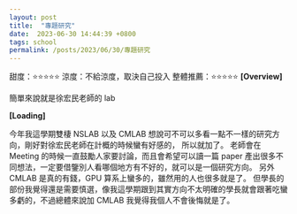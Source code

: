 ```yaml
---
layout: post
title:  "專題研究"
date:  2023-06-30 14:44:39 +0800
tags: school
permalink: /posts/2023/06/30/專題研究
---
```



甜度：⭐⭐⭐⭐⭐
涼度：不給涼度，取決自己投入
整體推薦：⭐⭐⭐⭐⭐
**[Overview]**

簡單來說就是徐宏民老師的 lab

**[Loading]**

今年我這學期雙棲 NSLAB 以及 CMLAB 想說可不可以多看一點不一樣的研究方向，剛好對徐宏民老師在計概的時候蠻有好感的，
所以就加了。 老師會在 Meeting 的時候一直鼓勵人家要討論，而且會希望可以讀一篇 paper 產出很多不同想法，一定要借鑒別人看哪個地方有不好的，就可以是一個研究方向。 另外 CMLAB 是真的有錢，GPU 算系上蠻多的，雖然用的人也很多就是了。 但學長的部份我覺得還是需要慎選，像我這學期跟到其實方向不太明確的學長就會跟著吃蠻多虧的，不過總體來說加 CMLAB 我覺得我個人不會後悔就是了。